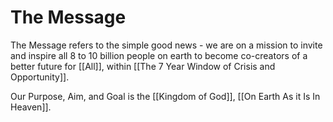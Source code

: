 # The Message

The Message refers to the simple good news - we are on a mission to invite and inspire all 8 to 10 billion people on earth to become co-creators of a better future for [[All]], within [[The 7 Year Window of Crisis and Opportunity]]. 

Our Purpose, Aim, and Goal is the [[Kingdom of God]], [[On Earth As it Is In Heaven]]. 